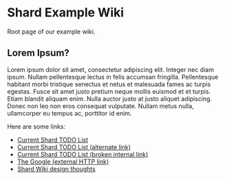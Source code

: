 # Shard Example Wiki

Root page of our example wiki.

## Lorem Ipsum?

Lorem ipsum dolor sit amet, consectetur adipiscing elit. Integer nec diam ipsum. Nullam pellentesque lectus in felis accumsan fringilla. Pellentesque habitant morbi tristique senectus et netus et malesuada fames ac turpis egestas. Fusce sit amet justo pretium neque mollis euismod et et turpis. Etiam blandit aliquam enim. Nulla auctor justo at justo aliquet adipiscing. Donec non leo non eros consequat vulputate. Nullam metus nulla, ullamcorper eu tempus ac, porttitor id enim.

Here are some links:

* [Current Shard TODO List](self:page/todo)
* [Current Shard TODO List (alternate link)](SELF:/page/todo)
* [Current Shard TODO List (broken internal link)](seelf:/page/todo)
* [The Google (external HTTP link)](http://www.google.com)
* [Shard Wiki design thoughts](self:page/design)